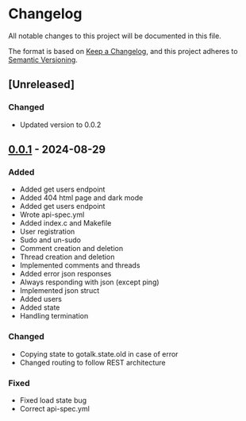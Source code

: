 # Changelog

All notable changes to this project will be documented in this file.

The format is based on [Keep a Changelog](https://keepachangelog.com/en/1.1.0/), and this project adheres to [Semantic Versioning](https://semver.org/spec/v2.0.0.html).


## [Unreleased]

### Changed

- Updated version to 0.0.2


## [0.0.1] - 2024-08-29 

### Added

- Added get users endpoint
- Added 404 html page and dark mode
- Added get users endpoint
- Wrote api-spec.yml
- Added index.c and Makefile
- User registration
- Sudo and un-sudo
- Comment creation and deletion
- Thread creation and deletion
- Implemented comments and threads
- Added error json responses
- Always responding with json (except ping)
- Implemented json struct
- Added users
- Added state
- Handling termination

### Changed

- Copying state to gotalk.state.old in case of error
- Changed routing to follow REST architecture

### Fixed

- Fixed load state bug
- Correct api-spec.yml


[0.0.1]: https://github.com/KDesp73/gotalk/releases/tag/v0.0.1

